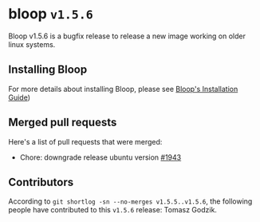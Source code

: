 # bloop `v1.5.6`

Bloop v1.5.6 is a bugfix release to release a new image working on older linux
systems.

## Installing Bloop

For more details about installing Bloop, please see
[Bloop's Installation Guide](https://scalacenter.github.io/bloop/setup))

## Merged pull requests

Here's a list of pull requests that were merged:

- Chore: downgrade release ubuntu version [#1943]

[#1943]: https://github.com/scalacenter/bloop/pull/1943

## Contributors

According to `git shortlog -sn --no-merges v1.5.5..v1.5.6`, the following people
have contributed to this `v1.5.6` release: Tomasz Godzik.
